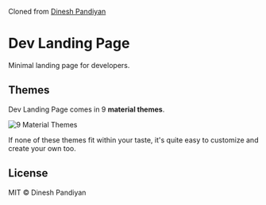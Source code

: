 Cloned from [Dinesh Pandiyan](https://github.com/flexdinesh/dev-landing-page)

# Dev Landing Page

Minimal landing page for developers.

## Themes

Dev Landing Page comes in 9 **material themes**.

![9 Material Themes](https://image.ibb.co/jJVKCn/dev_landing_page_themes.jpg)

If none of these themes fit within your taste, it's quite easy to customize and create your own too.

## License

MIT © Dinesh Pandiyan
